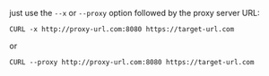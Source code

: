 just use the `--x` or `--proxy` option followed by the proxy server URL:

```shell
CURL -x http://proxy-url.com:8080 https://target-url.com
```

or

```shell
CURL --proxy http://proxy-url.com:8080 https://target-url.com
```



